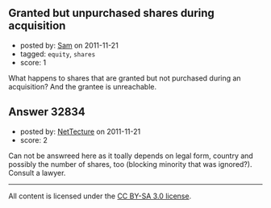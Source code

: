 ## Granted but unpurchased shares during acquisition

- posted by: [Sam](https://stackexchange.com/users/-1/14563-sam) on 2011-11-21
- tagged: `equity`, `shares`
- score: 1

What happens to shares that are granted but not purchased during an acquisition? And the grantee is unreachable.


## Answer 32834

- posted by: [NetTecture](https://stackexchange.com/users/-1/3350-nettecture) on 2011-11-21
- score: 2

Can not be answreed here as it toally depends on legal form, country and possibly the number of shares, too (blocking minority that was ignored?). Consult a lawyer.



---

All content is licensed under the [CC BY-SA 3.0 license](https://creativecommons.org/licenses/by-sa/3.0/).
